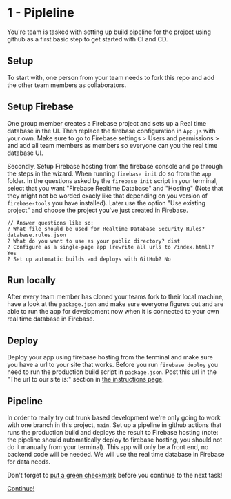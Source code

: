 # 1 - Pipleline
You're team is tasked with setting up build pipeline for the project using github as a first basic step to get started with CI and CD.


## Setup
To start with, one person from your team needs to fork this repo and add the other team members as collaborators.


## Setup Firebase
One group member creates a Firebase project and sets up a Real time database in the UI. Then replace the firebase configuration in `App.js` with your own. Make sure to go to Firebase settings > Users and permissions > and add all team members as members so everyone can you the real time database UI.

Secondly, Setup Firebase hosting from the firebase console and go through the steps in the wizard. When running `firebase init` do so from the `app` folder. In the questions asked by the `firebase init` script in your terminal, select that you want "Firebase Realtime Database" and "Hosting" (Note that they might not be worded exacly like that depending on you version of `firebase-tools` you have installed). Later use the option "Use existing project" and choose the project you've just created in Firebase.

    // Answer questions like so:
    ? What file should be used for Realtime Database Security Rules? database.rules.json
    ? What do you want to use as your public directory? dist
    ? Configure as a single-page app (rewrite all urls to /index.html)? Yes
    ? Set up automatic builds and deploys with GitHub? No
 

## Run locally
After every team member has cloned your teams fork to their local machine, have a look at the `package.json` and make sure everyone figures out and are able to run the app for development now when it is connected to your own real time database in Firebase.

## Deploy
Deploy your app using firebase hosting from the terminal and make sure you have a url to your site that works. Before you run `firebase deploy` you need to run the production build script in `package.json`. Post this url in the "The url to our site is:" section in [the instructions page](0-instructions.md).

## Pipeline
In order to really try out trunk based development we're only going to work with one branch in this project, `main`. Set up a pipeline in github actions that runs the production build and deploys the result to Firebase hosting (note: the pipeline should automatically deploy to firebase hosting, you should not do it manually from your terminal). This app will only be a front end, no backend code will be needed. We will use the real time database in Firebase for data needs.

Don't forget to [put a green checkmark](0-instructions.md) before you continue to the next task!

[Continue!](2-basic-feature-flagging.md)
